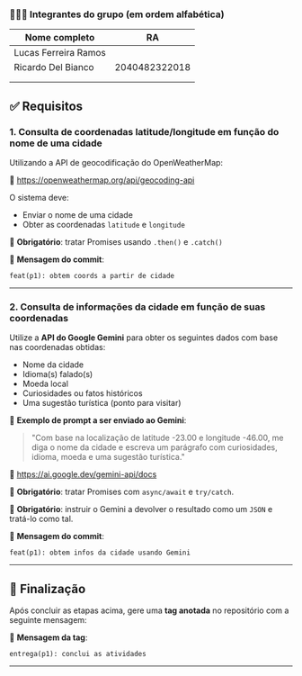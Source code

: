  ### 🧑‍🤝‍🧑 Integrantes do grupo (em ordem alfabética)

   | Nome completo            | RA          |
   |--------------------------|-------------|
   |Lucas Ferreira Ramos      |             |
   |Ricardo Del Bianco        |2040482322018|
   |                          |             |
   |                          |             |

## ✅ Requisitos

### 1. Consulta de coordenadas latitude/longitude em função do nome de uma cidade

Utilizando a API de geocodificação do OpenWeatherMap:

🔗 https://openweathermap.org/api/geocoding-api

O sistema deve:
- Enviar o nome de uma cidade
- Obter as coordenadas `latitude` e `longitude`

📌 **Obrigatório**: tratar Promises usando `.then()` e `.catch()`

💬 **Mensagem do commit**:
```
feat(p1): obtem coords a partir de cidade
```

---

### 2. Consulta de informações da cidade em função de suas coordenadas

Utilize a **API do Google Gemini** para obter os seguintes dados com base nas coordenadas obtidas:

- Nome da cidade
- Idioma(s) falado(s)
- Moeda local
- Curiosidades ou fatos históricos
- Uma sugestão turística (ponto para visitar)

🧠 **Exemplo de prompt a ser enviado ao Gemini**:
> "Com base na localização de latitude -23.00 e longitude -46.00, me diga o nome da cidade e escreva um parágrafo com curiosidades, idioma, moeda e uma sugestão turística."

🔗 https://ai.google.dev/gemini-api/docs

📌 **Obrigatório**: tratar Promises com `async/await` e `try/catch`.

📌 **Obrigatório**: instruir o Gemini a devolver o resultado como um `JSON` e tratá-lo como tal.

💬 **Mensagem do commit**:
```
feat(p1): obtem infos da cidade usando Gemini
```

---

## 🏁 Finalização

Após concluir as etapas acima, gere uma **tag anotada** no repositório com a seguinte mensagem:

💬 **Mensagem da tag**:
```
entrega(p1): conclui as atividades
```

---


